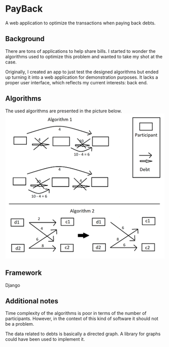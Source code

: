 # PayBack
A web application to optimize the transactions when paying back debts.

## Background
There are tons of applications to help share bills. I started to wonder the algorithms used to optimize this problem and wanted to take my shot at the case.

Originally, I created an app to just test the designed algorithms but ended up turning it into a web application for demonstration purposes. It lacks a proper user interface, which reflects my current interests: back end.

## Algorithms
The used algorithms are presented in the picture below.
![Algorithms](media/algorithms.png)

## Framework
Django

## Additional notes
Time complexity of the algorithms is poor in terms of the number of participants. However, in the context of this kind of software it should not be a problem.

The data related to debts is basically a directed graph. A library for graphs could have been used to implement it.